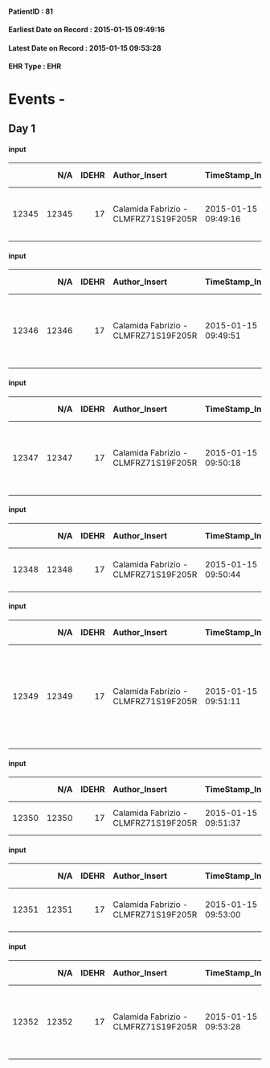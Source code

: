 
#### PatientID : 81
#### Earliest Date on Record : 2015-01-15 09:49:16
#### Latest Date on Record : 2015-01-15 09:53:28
#### EHR Type : EHR

# Events - 

## Day 1

#### input
|       |    N/A |   IDEHR | Author_Insert                        | TimeStamp_Insert    | EHRType   |   PatientID |   IDDigitalSignDocument | persone_vicine   |   Unnamed: 0_x.2 |   IDDIAGNOSI_CROSSOU |   Non_Rilevabile_x.2 | ds_ICD                            | dt_Data_diagnosi    |
|------:|-------:|--------:|:-------------------------------------|:--------------------|:----------|------------:|------------------------:|:-----------------|-----------------:|---------------------:|---------------------:|:----------------------------------|:--------------------|
| 12345 |  12345 |      17 | Calamida Fabrizio - CLMFRZ71S19F205R | 2015-01-15 09:49:16 | EHR       |          81 |                    3155 | N/A              |              130 |                  130 |                    0 | 185 Tumori maligni della prostata | 2014-09-15 00:00:00 |

#### input
|       |    N/A |   IDEHR | Author_Insert                        | TimeStamp_Insert    | EHRType   |   PatientID |   IDDigitalSignDocument | persone_vicine   |   Unnamed: 0_x.2 |   IDDIAGNOSI_CROSSOU |   Non_Rilevabile_x.2 | ds_ICD                                                | dt_Data_diagnosi    |
|------:|-------:|--------:|:-------------------------------------|:--------------------|:----------|------------:|------------------------:|:-----------------|-----------------:|---------------------:|---------------------:|:------------------------------------------------------|:--------------------|
| 12346 |  12346 |      17 | Calamida Fabrizio - CLMFRZ71S19F205R | 2015-01-15 09:49:51 | EHR       |          81 |                    3156 | N/A              |              131 |                  131 |                    0 | 1985 Tumori maligni secondari di osso e midollo osseo | 2014-09-25 00:00:00 |

#### input
|       |    N/A |   IDEHR | Author_Insert                        | TimeStamp_Insert    | EHRType   |   PatientID |   IDDigitalSignDocument | persone_vicine   |   Unnamed: 0_x.2 |   IDDIAGNOSI_CROSSOU |   Non_Rilevabile_x.2 | ds_ICD                                                    | dt_Data_diagnosi    |
|------:|-------:|--------:|:-------------------------------------|:--------------------|:----------|------------:|------------------------:|:-----------------|-----------------:|---------------------:|---------------------:|:----------------------------------------------------------|:--------------------|
| 12347 |  12347 |      17 | Calamida Fabrizio - CLMFRZ71S19F205R | 2015-01-15 09:50:18 | EHR       |          81 |                    3157 | N/A              |              132 |                  132 |                    0 | 1629 Tumori maligni del bronco o polmone, non specificato | 2014-09-25 00:00:00 |

#### input
|       |    N/A |   IDEHR | Author_Insert                        | TimeStamp_Insert    | EHRType   |   PatientID |   IDDigitalSignDocument | persone_vicine   |   Unnamed: 0_x.2 |   IDDIAGNOSI_CROSSOU |   Non_Rilevabile_x.2 | ds_ICD                               | dt_Data_diagnosi    |
|------:|-------:|--------:|:-------------------------------------|:--------------------|:----------|------------:|------------------------:|:-----------------|-----------------:|---------------------:|---------------------:|:-------------------------------------|:--------------------|
| 12348 |  12348 |      17 | Calamida Fabrizio - CLMFRZ71S19F205R | 2015-01-15 09:50:44 | EHR       |          81 |                    3158 | N/A              |              133 |                  133 |                    0 | 4011 Ipertensione essenziale benigna | 2014-09-25 00:00:00 |

#### input
|       |    N/A |   IDEHR | Author_Insert                        | TimeStamp_Insert    | EHRType   |   PatientID |   IDDigitalSignDocument | persone_vicine   |   Unnamed: 0_x.2 |   IDDIAGNOSI_CROSSOU |   Non_Rilevabile_x.2 | ds_ICD                                                                                        | dt_Data_diagnosi    |
|------:|-------:|--------:|:-------------------------------------|:--------------------|:----------|------------:|------------------------:|:-----------------|-----------------:|---------------------:|---------------------:|:----------------------------------------------------------------------------------------------|:--------------------|
| 12349 |  12349 |      17 | Calamida Fabrizio - CLMFRZ71S19F205R | 2015-01-15 09:51:11 | EHR       |          81 |                    3159 | N/A              |              134 |                  134 |                    0 | 41090 Infarto miocardico acuto a sede non specificata, episodio di assistenza non specificato | 2014-09-25 00:00:00 |

#### input
|       |    N/A |   IDEHR | Author_Insert                        | TimeStamp_Insert    | EHRType   |   PatientID |   IDDigitalSignDocument | persone_vicine   |   Unnamed: 0_x.2 |   IDDIAGNOSI_CROSSOU |   Non_Rilevabile_x.2 | ds_ICD                      | dt_Data_diagnosi    |
|------:|-------:|--------:|:-------------------------------------|:--------------------|:----------|------------:|------------------------:|:-----------------|-----------------:|---------------------:|---------------------:|:----------------------------|:--------------------|
| 12350 |  12350 |      17 | Calamida Fabrizio - CLMFRZ71S19F205R | 2015-01-15 09:51:37 | EHR       |          81 |                    3160 | N/A              |              135 |                  135 |                    0 | 42731 Fibrillazione atriale | 2014-09-25 00:00:00 |

#### input
|       |    N/A |   IDEHR | Author_Insert                        | TimeStamp_Insert    | EHRType   |   PatientID |   IDDigitalSignDocument | persone_vicine   |   Unnamed: 0_x.2 |   IDDIAGNOSI_CROSSOU |   Non_Rilevabile_x.2 | ds_ICD                               | dt_Data_diagnosi    |
|------:|-------:|--------:|:-------------------------------------|:--------------------|:----------|------------:|------------------------:|:-----------------|-----------------:|---------------------:|---------------------:|:-------------------------------------|:--------------------|
| 12351 |  12351 |      17 | Calamida Fabrizio - CLMFRZ71S19F205R | 2015-01-15 09:53:00 | EHR       |          81 |                    3161 | N/A              |              136 |                  136 |                    0 | V667 Trattamento per cure palliative | 2014-12-29 00:00:00 |

#### input
|       |    N/A |   IDEHR | Author_Insert                        | TimeStamp_Insert    | EHRType   |   PatientID |   IDDigitalSignDocument | persone_vicine   |   Unnamed: 0_x.2 |   IDDIAGNOSI_CROSSOU |   Non_Rilevabile_x.2 | ds_ICD                                                | dt_Data_diagnosi    |
|------:|-------:|--------:|:-------------------------------------|:--------------------|:----------|------------:|------------------------:|:-----------------|-----------------:|---------------------:|---------------------:|:------------------------------------------------------|:--------------------|
| 12352 |  12352 |      17 | Calamida Fabrizio - CLMFRZ71S19F205R | 2015-01-15 09:53:28 | EHR       |          81 |                    3162 | N/A              |              137 |                  137 |                    0 | V604 Mancanza di un familiare capace di prestare cure | 2014-12-29 00:00:00 |


